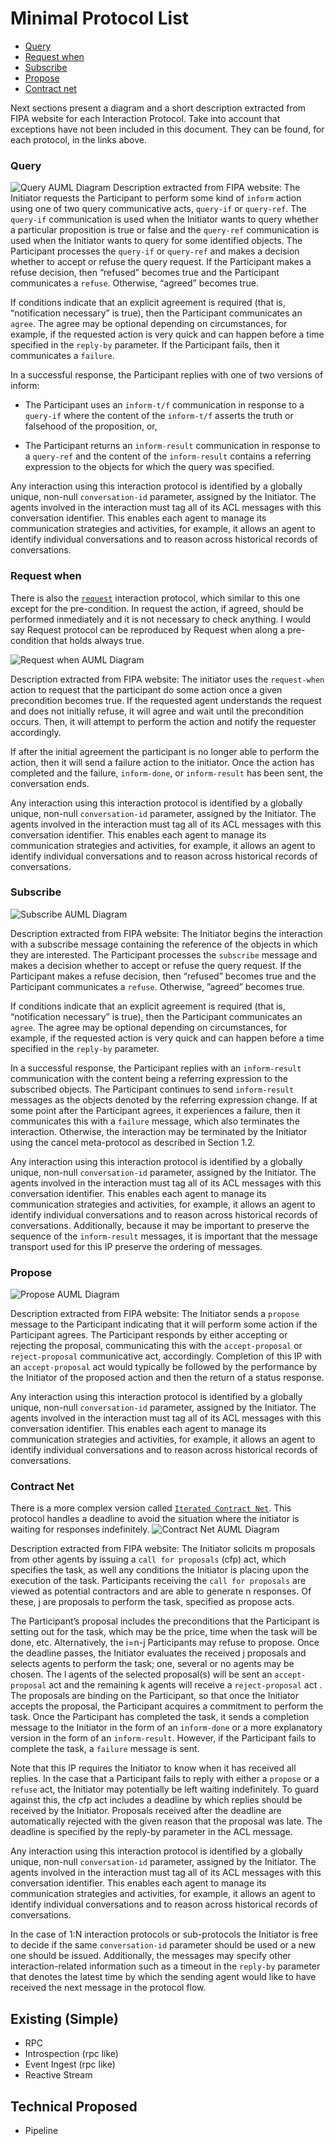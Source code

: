 # Minimal Protocol List

* [Query](http://www.fipa.org/specs/fipa00027/SC00027H.html)
* [Request when](http://www.fipa.org/specs/fipa00028/SC00028H.html)
* [Subscribe](http://www.fipa.org/specs/fipa00035/SC00035H.html)
* [Propose](http://www.fipa.org/specs/fipa00036/SC00036H.html)
* [Contract net](http://www.fipa.org/specs/fipa00029/SC00029H.html)

Next sections present a diagram and a short description extracted from FIPA website for each Interaction Protocol. Take into account that exceptions have not been included in this document. They can be found, for each protocol, in the links above.

### Query
![Query AUML Diagram](http://www.fipa.org/specs/fipa00027/SC00027H_files/image001.gif "Query AUML diagram")
Description extracted from FIPA website:
The Initiator requests the Participant to perform some kind of `inform` action using one of two query communicative acts, `query-if` or `query-ref`. The `query-if` communication is used when the Initiator wants to query whether a particular proposition is true or false and the `query-ref` communication is used when the Initiator wants to query for some identified objects. The Participant processes the `query-if` or `query-ref` and makes a decision whether to accept or refuse the query request. If the Participant makes a refuse decision, then “refused” becomes true and the Participant communicates a `refuse`. Otherwise, “agreed” becomes true.
 
If conditions indicate that an explicit agreement is required (that is, “notification necessary” is true), then the Participant communicates an `agree`. The agree may be optional depending on circumstances, for example, if the requested action is very quick and can happen before a time specified in the `reply-by` parameter. If the Participant fails, then it communicates a `failure`.
 
In a successful response, the Participant replies with one of two versions of inform:
 
* The Participant uses an `inform-t/f` communication in response to a `query-if` where the content of the `inform-t/f` asserts the truth or falsehood of the proposition, or,
 
* The Participant returns an `inform-result` communication in response to a `query-ref` and the content of the `inform-result` contains a referring expression to the objects for which the query was specified.
 
Any interaction using this interaction protocol is identified by a globally unique, non-null `conversation-id` parameter, assigned by the Initiator. The agents involved in the interaction must tag all of its ACL messages with this conversation identifier. This enables each agent to manage its communication strategies and activities, for example, it allows an agent to identify individual conversations and to reason across historical records of conversations.

### Request when
There is also the [`request`](http://www.fipa.org/specs/fipa00026/SC00026H.html) interaction protocol, which similar to this one except for the pre-condition. In request the action, if agreed, should be performed inmediately and it is not necessary to check anything. I would say Request protocol can be reproduced by Request when along a pre-condition that holds always true.

![Request when AUML Diagram](http://www.fipa.org/specs/fipa00028/SC00028H_files/image001.gif "Request when AUML diagram")

Description extracted from FIPA website:
The initiator uses the `request-when` action to request that the participant do some action once a given precondition becomes true. If the requested agent understands the request and does not initially refuse, it will agree and wait until the precondition occurs. Then, it will attempt to perform the action and notify the requester accordingly.
 
If after the initial agreement the participant is no longer able to perform the action, then it will send a failure action to the initiator. Once the action has completed and the failure, `inform-done`, or `inform-result` has been sent, the conversation ends.
 
Any interaction using this interaction protocol is identified by a globally unique, non-null `conversation-id` parameter, assigned by the Initiator. The agents involved in the interaction must tag all of its ACL messages with this conversation identifier. This enables each agent to manage its communication strategies and activities, for example, it allows an agent to identify individual conversations and to reason across historical records of conversations.

### Subscribe
![Subscribe AUML Diagram](http://www.fipa.org/specs/fipa00035/SC00035H_files/image001.gif "Subscribe AUML diagram")

Description extracted from FIPA website:
The Initiator begins the interaction with a subscribe message containing the reference of the objects in which they are interested. The Participant processes the `subscribe` message and makes a decision whether to accept or refuse the query request. If the Participant makes a refuse decision, then “refused” becomes true and the Participant communicates a `refuse`. Otherwise, ”agreed” becomes true.
 
If conditions indicate that an explicit agreement is required (that is, “notification necessary” is true), then the Participant communicates an `agree`. The agree may be optional depending on circumstances, for example, if the requested action is very quick and can happen before a time specified in the `reply-by` parameter.
 
In a successful response, the Participant replies with an `inform-result` communication with the content being a referring expression to the subscribed objects. The Participant continues to send `inform-result` messages as the objects denoted by the referring expression change. If at some point after the Participant agrees, it experiences a failure, then it communicates this with a `failure` message, which also terminates the interaction. Otherwise, the interaction may be terminated by the Initiator using the cancel meta-protocol as described in Section 1.2.
 
Any interaction using this interaction protocol is identified by a globally unique, non-null `conversation-id` parameter, assigned by the Initiator. The agents involved in the interaction must tag all of its ACL messages with this conversation identifier. This enables each agent to manage its communication strategies and activities, for example, it allows an agent to identify individual conversations and to reason across historical records of conversations. Additionally, because it may be important to preserve the sequence of the `inform-result` messages, it is important that the message transport used for this IP preserve the ordering of messages.
 
### Propose
![Propose AUML Diagram](http://www.fipa.org/specs/fipa00036/SC00036H_files/image001.gif "Propose AUML diagram")

Description extracted from FIPA website:
The Initiator sends a `propose` message to the Participant indicating that it will perform some action if the Participant agrees. The Participant responds by either accepting or rejecting the proposal, communicating this with the `accept-proposal` or `reject-proposal` communicative act, accordingly. Completion of this IP with an `accept-proposal` act would typically be followed by the performance by the Initiator of the proposed action and then the return of a status response.
 
Any interaction using this interaction protocol is identified by a globally unique, non-null `conversation-id` parameter, assigned by the Initiator. The agents involved in the interaction must tag all of its ACL messages with this conversation identifier. This enables each agent to manage its communication strategies and activities, for example, it allows an agent to identify individual conversations and to reason across historical records of conversations.
 
### Contract Net
There is a more complex version called [`Iterated Contract Net`](http://www.fipa.org/specs/fipa00030/SC00030H.html).
This protocol handles a deadline to avoid the situation where the initiator is waiting for responses indefinitely.
![Contract Net AUML Diagram](http://www.fipa.org/specs/fipa00029/SC00029H_files/image001.gif "Contract Net AUML diagram")

Description extracted from FIPA website:
The Initiator solicits m proposals from other agents by issuing a `call for proposals` (cfp) act, which specifies the task, as well any conditions the Initiator is placing upon the execution of the task. Participants receiving the `call for proposals` are viewed as potential contractors and are able to generate n responses. Of these, j are proposals to perform the task, specified as propose acts.
 
The Participant’s proposal includes the preconditions that the Participant is setting out for the task, which may be the price, time when the task will be done, etc. Alternatively, the i=n-j Participants may refuse to propose. Once the deadline passes, the Initiator evaluates the received j proposals and selects agents to perform the task; one, several or no agents may be chosen. The l agents of the selected proposal(s) will be sent an `accept-proposal` act and the remaining k agents will receive a `reject-proposal` act . The proposals are binding on the Participant, so that once the Initiator accepts the proposal, the Participant acquires a commitment to perform the task. Once the Participant has completed the task, it sends a completion message to the Initiator in the form of an `inform-done` or a more explanatory version in the form of an `inform-result`. However, if the Participant fails to complete the task, a `failure` message is sent.
 
Note that this IP requires the Initiator to know when it has received all replies. In the case that a Participant fails to reply with either a `propose` or a `refuse` act, the Initiator may potentially be left waiting indefinitely. To guard against this, the cfp act includes a deadline by which replies should be received by the Initiator. Proposals received after the deadline are automatically rejected with the given reason that the proposal was late. The deadline is specified by the reply-by parameter in the ACL message.
 
Any interaction using this interaction protocol is identified by a globally unique, non-null `conversation-id` parameter, assigned by the Initiator. The agents involved in the interaction must tag all of its ACL messages with this conversation identifier. This enables each agent to manage its communication strategies and activities, for example, it allows an agent to identify individual conversations and to reason across historical records of conversations.
 
In the case of 1:N interaction protocols or sub-protocols the Initiator is free to decide if the same `conversation-id` parameter should be used or a new one should be issued. Additionally, the messages may specify other interaction-related information such as a timeout in the `reply-by` parameter that denotes the latest time by which the sending agent would like to have received the next message in the protocol flow.
 

## Existing (Simple)

* RPC
* Introspection (rpc like)
* Event Ingest (rpc like)
* Reactive Stream

## Technical Proposed

* Pipeline
